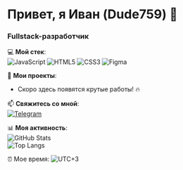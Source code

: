 # Привет, я Иван (Dude759) 👋  
### Fullstack-разработчик  

💻 **Мой стек**:  
![JavaScript](https://img.shields.io/badge/-JavaScript-F7DF1E?logo=javascript&logoColor=black)
![HTML5](https://img.shields.io/badge/-HTML5-E34F26?logo=html5&logoColor=white)
![CSS3](https://img.shields.io/badge/-CSS3-1572B6?logo=css3&logoColor=white)
![Figma](https://img.shields.io/badge/-Figma-F24E1E?logo=figma&logoColor=white)  

🚀 **Мои проекты**:  
- Скоро здесь появятся крутые работы! 🔥  

📫 **Свяжитесь со мной**:  
[![Telegram](https://img.shields.io/badge/-Telegram-0088CC?logo=telegram&logoColor=white)](https://t.me/Vanechka_kek)  

📊 **Моя активность**:  
![GitHub Stats](https://github-readme-stats.vercel.app/api?username=Dude759&show_icons=true&theme=dark)  
![Top Langs](https://github-readme-stats.vercel.app/api/top-langs/?username=Dude759&layout=compact&theme=dark)  

⏰ Мое время: ![UTC+3](https://img.shields.io/badge/UTC%2B3-Moscow-blue) 
